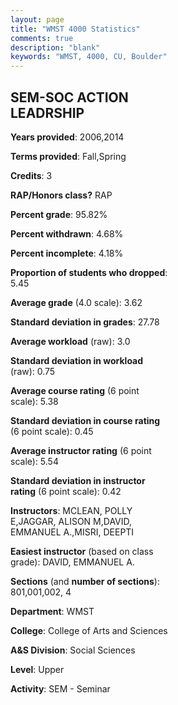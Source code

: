 ```yaml
---
layout: page
title: "WMST 4000 Statistics"
comments: true
description: "blank"
keywords: "WMST, 4000, CU, Boulder"
--- 
```

<head>
<script src="https://ajax.googleapis.com/ajax/libs/jquery/2.1.3/jquery.min.js"></script>
<script src="https://dl.dropboxusercontent.com/s/pc42nxpaw1ea4o9/highcharts.js?dl=0"></script>
<!-- <script src="../assets/js/highcharts.js"></script> -->
<style type="text/css">@font-face {
	font-family: "Bebas Neue";
	src: url(https://www.filehosting.org/file/details/544349/BebasNeue%20Regular.otf) format("opentype");
	}
	h1.Bebas { 
		font-family: "Bebas Neue", Verdana, Tahoma;
	}
</style>
</head>
<body>
	<div id="container" style="float: right; width: 45%; height: 88%; margin-left: 2.5%; margin-right: 2.5%;"></div>
	<script language="JavaScript">
		$(document).ready(function() {
		var chart = {type: 'column'};
		var title = {text: 'Grade Distribution'};
		var xAxis = {categories: ['A','B','C','D','F'],crosshair: true};
		var yAxis = {min: 0,title: {text: 'Percentage'}};
		var tooltip = {headerFormat: '<center><b><span style="font-size:20px">{point.key}</span></b></center>',
		               pointFormat: '<td style="padding:0"><b>{point.y:.1f}%</b></td>',
		               footerFormat: '</table>',shared: true,useHTML: true};
		var plotOptions = {column: {pointPadding: 0.0,borderWidth: 0}};  
		var credits = {enabled: false};var series= [{name: 'Percent',data: [68.0,26.0,4.0,2.0,0.0,]}];
		var json = {};
		json.chart = chart;
		json.title = title;
		json.tooltip = tooltip;
		json.xAxis = xAxis;
		json.yAxis = yAxis;  
		json.series = series;
		json.plotOptions = plotOptions;  
		json.credits = credits;
		$('#container').highcharts(json);
	});
	</script>
</body>
			   
## SEM-SOC ACTION LEADRSHIP

**Years provided**: 2006,2014

**Terms provided**: Fall,Spring

**Credits**: 3

**RAP/Honors class?** RAP

**Percent grade**: 95.82%

**Percent withdrawn**: 4.68%

**Percent incomplete**: 4.18%

**Proportion of students who dropped**: 5.45

**Average grade** (4.0 scale): 3.62

**Standard deviation in grades**: 27.78

**Average workload** (raw): 3.0

**Standard deviation in workload** (raw): 0.75

**Average course rating** (6 point scale): 5.38

**Standard deviation in course rating** (6 point scale): 0.45

**Average instructor rating** (6 point scale): 5.54

**Standard deviation in instructor rating** (6 point scale): 0.42

**Instructors**: MCLEAN, POLLY E,JAGGAR, ALISON M,DAVID, EMMANUEL A.,MISRI, DEEPTI

**Easiest instructor** (based on class grade): DAVID, EMMANUEL A.

**Sections** (and **number of sections**): 801,001,002, 4

**Department**: WMST

**College**: College of Arts and Sciences

**A&S Division**: Social Sciences

**Level**: Upper

**Activity**: SEM - Seminar